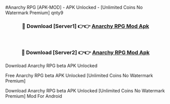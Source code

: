 #Anarchy RPG [APK-MOD] - APK Unlocked - [Unlimited Coins No Watermark Premium] qnty9



<div align="center">

<h3>🔴 Download [Server1] 👉👉 <a href="https://momento.my/?title=Anarchy_RPG">Anarchy RPG Mod Apk</a></h3><br>

<h3>🔴 Download [Server2] 👉👉 <a href="https://momento.my/?title=Anarchy_RPG">Anarchy RPG Mod Apk</a></h3>
</div>



Download Anarchy RPG beta APK Unlocked

Free Anarchy RPG beta APK Unlocked [Unlimited Coins No Watermark Premium]

Download Anarchy RPG beta APK Unlocked [Unlimited Coins No Watermark Premium] Mod For Android
